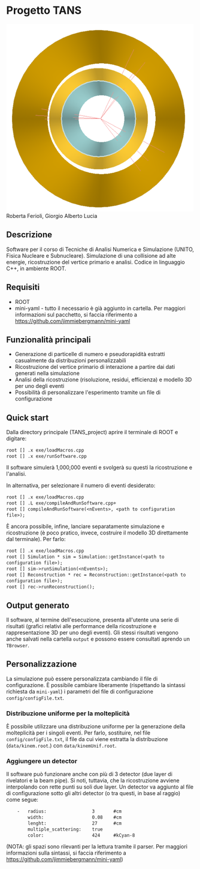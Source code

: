 # Progetto TANS
<img src="3Dpic.png" width="500" height="500">
Roberta Ferioli, Giorgio Alberto Lucia 

## Descrizione
Software per il corso di Tecniche di Analisi Numerica e Simulazione (UNITO, Fisica Nucleare e Subnucleare).
Simulazione di una collisione ad alte energie, ricostruzione del vertice primario e analisi.
Codice in linguaggio C++, in ambiente ROOT. 

## Requisiti
*   ROOT
*   mini-yaml - tutto il necessario è già aggiunto in cartella. Per maggiori informazioni sul pacchetto, si faccia riferimento a https://github.com/jimmiebergmann/mini-yaml

## Funzionalità principali
*   Generazione di particelle di numero e pseudorapidità estratti casualmente da distribuzioni personalizzabili
*   Ricostruzione del vertice primario di interazione a partire dai dati generati nella simulazione
*   Analisi della ricostruzione (risoluzione, residui, efficienza) e modello 3D per uno degli eventi
*   Possibilità di personalizzare l'esperimento tramite un file di configurazione

## Quick start
Dalla directory principale (TANS_project) aprire il terminale di ROOT e digitare:
```
root [] .x exe/loadMacros.cpp
root [] .x exe/runSoftware.cpp
```
Il software simulerà 1,000,000 eventi e svolgerà su questi la ricostruzione e l'analisi.

In alternativa, per selezionare il numero di eventi desiderato:
```
root [] .x exe/loadMacros.cpp
root [] .L exe/compileAndRunSoftware.cpp+
root [] compileAndRunSoftware(<nEvents>, <path to configuration file>);
```

È ancora possibile, infine, lanciare separatamente simulazione e ricostruzione (è poco pratico, invece, costruire il modello 3D direttamente dal terminale). Per farlo:
```
root [] .x exe/loadMacros.cpp
root [] Simulation * sim = Simulation::getInstance(<path to configuration file>);
root [] sim->runSimulation(<nEvents>);
root [] Reconstruction * rec = Reconstruction::getInstance(<path to configuration file>);
root [] rec->runReconstruction();
```

## Output generato
Il software, al termine dell'esecuzione, presenta all'utente una serie di risultati (grafici relativi alle performance della ricostruzione e rappresentazione 3D per uno degli eventi). 
Gli stessi risultati vengono anche salvati nella cartella `output` e possono essere consultati aprendo un `TBrowser`.

## Personalizzazione
La simulazione può essere personalizzata cambiando il file di configurazione. È possibile cambiare liberamente
(rispettando la sintassi richiesta da `mini-yaml`) i parametri del file di configurazione `config/configFile.txt`.

### Distribuzione uniforme per la molteplicità
È possibile utilizzare una distribuzione uniforme per la generazione della molteplicità per i singoli eventi. Per farlo, sostituire, nel file `config/configFile.txt`, il file da cui viene estratta la distribuzione (`data/kinem.root`.) con `data/kinemUnif.root`.

### Aggiungere un detector
Il software può funzionare anche con più di 3 detector (due layer di rivelatori e la beam pipe). Si noti, tuttavia, che la ricostruzione avviene interpolando con rette punti su soli due layer.
Un detector va aggiunto al file di configurazione sotto gli altri detector (o tra questi, in base al raggio) come segue:
```
    -   radius:                 3       #cm
        width:                  0.08    #cm
        lenght:                 27      #cm
        multiple_scattering:    true
        color:                  424     #kCyan-8
```
(NOTA: gli spazi sono rilevanti per la lettura tramite il parser. Per maggiori informazioni sulla sintassi, si faccia riferimento a https://github.com/jimmiebergmann/mini-yaml)

